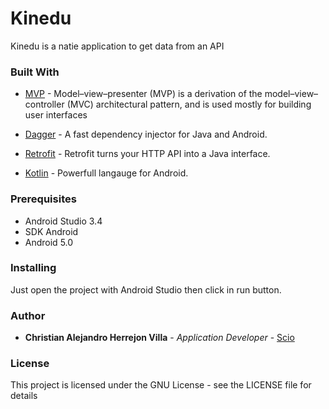 # Kinedu
Kinedu is a natie application to get data from an API

### Built With
* [MVP](https://es.wikipedia.org/wiki/MVP) - Model–view–presenter (MVP) is a derivation of the model–view–controller (MVC) architectural pattern, and is used mostly for building user interfaces

* [Dagger](https://github.com/google/dagger) - A fast dependency injector for Java and Android.

* [Retrofit](https://square.github.io/retrofit/) - Retrofit turns your HTTP API into a Java interface.

* [Kotlin](https://kotlinlang.org/) - Powerfull langauge for Android.

### Prerequisites
* Android Studio 3.4
* SDK Android
* Android 5.0

### Installing
Just open the project with Android Studio then click in run button.

### Author

* **Christian Alejandro Herrejon Villa** - *Application Developer* - [Scio](https://sciodev.com/)

### License

This project is licensed under the GNU License - see the LICENSE file for details
